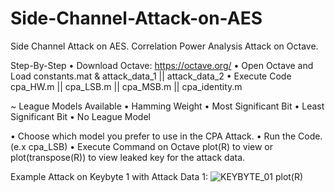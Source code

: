# Side-Channel-Attack-on-AES
Side Channel Attack on AES. Correlation Power Analysis Attack on Octave.

Step-By-Step
• Download Octave: https://octave.org/
• Open Octave and Load constants.mat & attack_data_1 || attack_data_2
• Execute Code cpa_HW.m || cpa_LSB.m || cpa_MSB.m || cpa_identity.m

~ League Models Available
• Hamming Weight
• Most Significant Bit
• Least Significant Bit
• No League Model

• Choose which model you prefer to use in the CPA Attack.
• Run the Code. (e.x cpa_LSB)
• Execute Command on Octave plot(R) to view or plot(transpose(R)) to view leaked key for the attack data.


Example Attack on Keybyte 1 with Attack Data 1:
![KEYBYTE_01](https://github.com/Xristosxmp/Side-Channel-Attack-on-AES/assets/72732882/e64d2b6f-a234-41fa-98ba-7386abf7fa1b)
plot(R)


